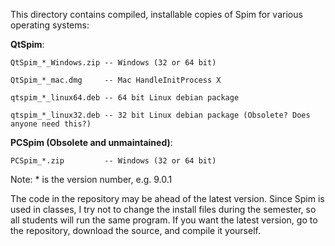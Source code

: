 This directory contains compiled, installable copies of Spim for various operating systems:

  __QtSpim__:

    QtSpim_*_Windows.zip -- Windows (32 or 64 bit)

    QtSpim_*_mac.dmg     -- Mac HandleInitProcess X

    qtspim_*_linux64.deb -- 64 bit Linux debian package

    qtspim_*_linux32.deb -- 32 bit Linux debian package (Obsolete? Does anyone need this?)


  __PCSpim (Obsolete and unmaintained)__:

    PCSpim_*.zip         -- Windows (32 or 64 bit)


Note: * is the version number, e.g. 9.0.1

The code in the repository may be ahead of the latest version. Since Spim is used in classes, I try not to change the install files during the semester, so all students will run the same program. If you want the latest version, go to the repository, download the source, and compile it yourself.
